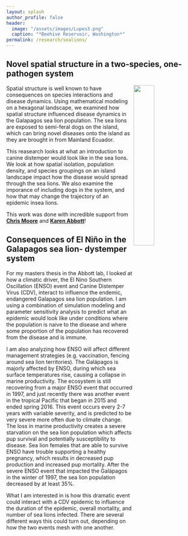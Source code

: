 ```yaml
---
layout: splash
author_profile: false
header:
  image: "/assets/images/Lupes3.png"
  caption: "*Beehive Reservoir, Washington*"
permalink: /research/sealions/
---
```


## Novel spatial structure in a two-species, one-pathogen system

<img align="right" width="33%" margin-left="20px" src="/assets/images/Baby SL.jpg">

Spatial structure is well known to have consequences on species interactions and disease dynamics. Using mathematical modeling on a hexagonal landscape, we examined how spatial structure influenced disease dynamics in the Galapagos sea lion population. The sea lions are exposed to semi-feral dogs on the island, which can bring novel diseases onto the island as they are brought in from Mainland Ecuador. 

This reasearch looks at what an introduction to canine distemper would look like in the sea lions. We look at how spatial isolation, population density, and species groupings on an island landscape impact how the disease would spread through the sea lions. We also examine the imporance of including dogs in the system, and how that may change the trajectory of an epidemic insea lions.

This work was done with incredible support from [**Chris Moore**](http://mutualismecology.com) and [**Karen Abbott**](https://abbottlab480702554.wordpress.com/)!

## Consequences of El Niño in the Galapagos sea lion- dystemper system

For my masters thesis in the Abbott lab, I looked at how a climatic driver, the El Nino Southern Oscillation (ENSO) event and Canine Distemper Virus (CDV), interact to influence the endemic, endangered Galapagos sea lion population. I am using a combination of simulation modeling and parameter sensitivity analysis to predict what an epidemic would look like under conditions where the population is naive to the disease and where some proportion of the population has recovered from the disease and is immune. 

I am also analyzing how ENSO will affect different management strategies (e.g. vaccination, fencing around sea lion territories).  The Galápagos is majorly affected by ENSO, during which sea surface temperatures rise, causing a collapse in marine productivity. The ecosystem is still recovering from a major ENSO event that occurred in 1997, and just recently there was another event in the tropical Pacific that began in 2015 and ended spring 2016. This event occurs every 2-7 years with variable severity, and is predicted to be very severe more often due to climate change. The loss in marine productivity creates a severe starvation on the sea lion population which affects pup survival and potentially susceptibility to disease. Sea lion females that are able to survive ENSO have trouble supporting a healthy pregnancy, which results in decreased pup production and increased pup mortality. After the severe ENSO event that impacted the Galápagos in the winter of 1997, the sea lion population decreased by at least 35%. 

What I am interested in is how this dramatic event could interact with a CDV epidemic to influence the duration of the epidemic, overall mortality, and number of sea lions infected. There are several different ways this could turn out, depending on how the two events mesh with one another.

